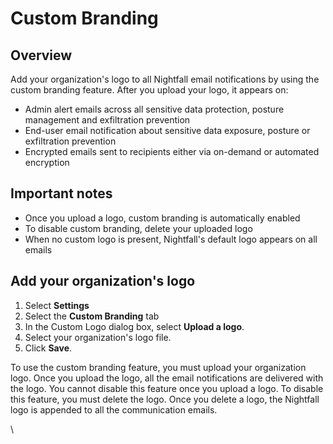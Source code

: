 # Custom Branding

## Overview

Add your organization's logo to all Nightfall email notifications by using the custom branding feature. After you upload your logo, it appears on:

* Admin alert emails across all sensitive data protection, posture management and exfiltration prevention&#x20;
* End-user email notification about sensitive data exposure, posture or exfiltration prevention
* Encrypted emails sent to recipients either via on-demand or automated encryption

## Important notes

* Once you upload a logo, custom branding is automatically enabled
* To disable custom branding, delete your uploaded logo
* When no custom logo is present, Nightfall's default logo appears on all emails

## Add your organization's logo

1. Select **Settings**
2. Select the **Custom Branding** tab
3. In the Custom Logo dialog box, select **Upload a logo**.
4. Select your organization's logo file.
5. Click **Save**.

To use the custom branding feature, you must upload your organization logo. Once you upload the logo, all the email notifications are delivered with the logo. You cannot disable this feature once you upload a logo. To disable this feature, you must delete the logo. Once you delete a logo, the Nightfall logo is appended to all the communication emails. &#x20;

\
